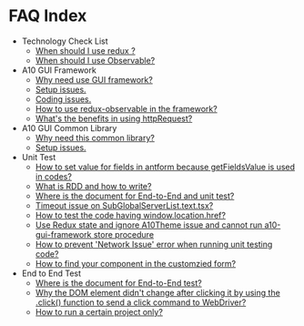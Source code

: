 # FAQ Index

* Technology Check List            
  * [When should I use  redux ?](https://a10-gui.gitbook.io/ugf/~/drafts/-LVgQReqvMRQCWiSWAzE/primary/faq/technology-check-list#1-when-should-i-use-redux)
  * [ When should I use Observable?](https://a10-gui.gitbook.io/ugf/~/drafts/-LVgQReqvMRQCWiSWAzE/primary/faq/technology-check-list#2-when-should-i-use-observable)          
* A10 GUI Framework
  * [Why need use GUI framework? ](https://a10-gui.gitbook.io/ugf/~/drafts/-LUZH8tTrcvt6Wcvw_Gd/primary/faq/a10-gui-framework#why-need-use-gui-framework)
  * [Setup issues.](https://a10-gui.gitbook.io/ugf/~/drafts/-LUZH8tTrcvt6Wcvw_Gd/primary/faq/a10-gui-framework#setup-issues)
  * [Coding issues.](https://a10-gui.gitbook.io/ugf/~/drafts/-LUZH8tTrcvt6Wcvw_Gd/primary/faq/a10-gui-framework#coding-issues)
  * [How to use redux-observable in the framework?](https://a10-gui.gitbook.io/ugf/~/drafts/-LUZH8tTrcvt6Wcvw_Gd/primary/faq/a10-gui-framework#how-to-use-redux-observable-in-the-framework)
  * [What's the benefits in using httpRequest?](https://a10-gui.gitbook.io/ugf/~/drafts/-LUZH8tTrcvt6Wcvw_Gd/primary/faq/a10-gui-framework#whats-the-benefits-in-using-httprequest)
* A10 GUI Common Library
  * [Why need this common library? ](https://a10-gui.gitbook.io/ugf/~/drafts/-LUZH8tTrcvt6Wcvw_Gd/primary/faq/a10-stateful-common-library#why-need-this-library)
  * [Setup issues.](https://a10-gui.gitbook.io/ugf/~/drafts/-LUZH8tTrcvt6Wcvw_Gd/primary/faq/a10-stateful-common-library#setup-issues)
* Unit Test  
  * [How to set value for fields in antform because getFieldsValue is used in codes?](https://a10-gui.gitbook.io/ugf/faq/unit-test#how-to-set-value-for-fields-in-antform-because-getfieldsvalue-is-used-in-codes) 
  * [What is RDD and how to write?](https://a10-gui.gitbook.io/ugf/faq/unit-test#what-is-rdd-and-how-to-write)
  * [Where is the document for End-to-End and unit test?](https://a10-gui.gitbook.io/ugf/faq/unit-test#where-is-the-document-for-end-to-end-and-unit-test)
  * [Timeout issue on SubGlobalServerList.text.tsx?](https://a10-gui.gitbook.io/ugf/faq/unit-test#timeout-issue-on-subglobalserverlist-text-tsx) 
  * [How to test the code having window.location.href?](https://a10-gui.gitbook.io/ugf/faq/unit-test#how-to-test-the-code-having-window-location-href)
  * [Use Redux state and ignore A10Theme issue and cannot run a10-gui-framework store procedure](https://a10-gui.gitbook.io/ugf/faq/unit-test#use-redux-state-and-ignore-a-10-theme-issue-and-cannot-run-a-10-gui-framework-store-procedure)
  * [How to prevent 'Network Issue' error when running unit testing code?](https://a10-gui.gitbook.io/ugf/faq/unit-test#how-to-prevent-network-issue-error-when-running-unit-testing-code)
  * [How to find your component in the customzied form?](https://a10-gui.gitbook.io/ugf/faq/unit-test#how-to-find-your-component-in-the-customzied-form)
* End to End Test
  * [Where is the document for End-to-End test?](https://a10-gui.gitbook.io/ugf/faq/end-to-end-test#where-is-the-document-for-end-to-end-test)
  * [Why the DOM element didn't change after clicking it by using the .click\(\) function to send a click command to WebDriver?](https://a10-gui.gitbook.io/ugf/faq/end-to-end-test#why-the-dom-element-didnt-change-after-clicking-it-by-using-the-click-function-to-send-a-click-command-to-webdriver)
  * [How to run a certain project only?](https://a10-gui.gitbook.io/ugf/faq/end-to-end-test#how-to-run-a-certain-project-only)


